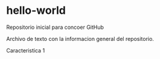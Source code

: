 # hello-world
Repositorio inicial para concoer GitHub

Archivo de texto con la informacion general del repositorio.


Caracteristica 1
